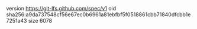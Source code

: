 version https://git-lfs.github.com/spec/v1
oid sha256:a9da737548cf56e67ec0b6961a81ebfbf5f0518861cbb71840dfcbb1e7251a43
size 6078
